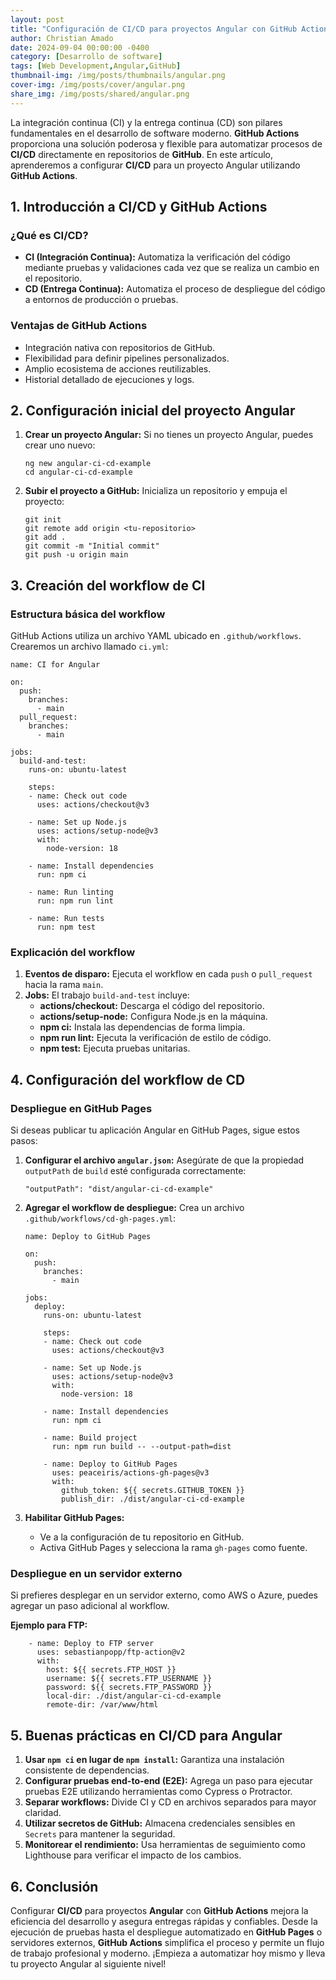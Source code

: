 ```yaml
---
layout: post
title: "Configuración de CI/CD para proyectos Angular con GitHub Actions"
author: Christian Amado
date: 2024-09-04 00:00:00 -0400
category: [Desarrollo de software]
tags: [Web Development,Angular,GitHub]
thumbnail-img: /img/posts/thumbnails/angular.png
cover-img: /img/posts/cover/angular.png
share_img: /img/posts/shared/angular.png
---
```


La integración continua (CI) y la entrega continua (CD) son pilares fundamentales en el desarrollo de software moderno. **GitHub Actions** proporciona una solución poderosa y flexible para automatizar procesos de **CI/CD** directamente en repositorios de **GitHub**. En este artículo, aprenderemos a configurar **CI/CD** para un proyecto Angular utilizando **GitHub Actions**.

<!--more-->

## 1. Introducción a CI/CD y GitHub Actions

### ¿Qué es CI/CD?
- **CI (Integración Continua):** Automatiza la verificación del código mediante pruebas y validaciones cada vez que se realiza un cambio en el repositorio.
- **CD (Entrega Continua):** Automatiza el proceso de despliegue del código a entornos de producción o pruebas.

### Ventajas de GitHub Actions
- Integración nativa con repositorios de GitHub.
- Flexibilidad para definir pipelines personalizados.
- Amplio ecosistema de acciones reutilizables.
- Historial detallado de ejecuciones y logs.

## 2. Configuración inicial del proyecto Angular

1. **Crear un proyecto Angular:**
   Si no tienes un proyecto Angular, puedes crear uno nuevo:
   ```
   ng new angular-ci-cd-example
   cd angular-ci-cd-example
   ```

2. **Subir el proyecto a GitHub:**
   Inicializa un repositorio y empuja el proyecto:
   ```
   git init
   git remote add origin <tu-repositorio>
   git add .
   git commit -m "Initial commit"
   git push -u origin main
   ```

## 3. Creación del workflow de CI

### Estructura básica del workflow
GitHub Actions utiliza un archivo YAML ubicado en `.github/workflows`. Crearemos un archivo llamado `ci.yml`:

```
name: CI for Angular

on:
  push:
    branches:
      - main
  pull_request:
    branches:
      - main

jobs:
  build-and-test:
    runs-on: ubuntu-latest

    steps:
    - name: Check out code
      uses: actions/checkout@v3

    - name: Set up Node.js
      uses: actions/setup-node@v3
      with:
        node-version: 18

    - name: Install dependencies
      run: npm ci

    - name: Run linting
      run: npm run lint

    - name: Run tests
      run: npm test
```

### Explicación del workflow
1. **Eventos de disparo:** Ejecuta el workflow en cada `push` o `pull_request` hacia la rama `main`.
2. **Jobs:** El trabajo `build-and-test` incluye:
   - **actions/checkout:** Descarga el código del repositorio.
   - **actions/setup-node:** Configura Node.js en la máquina.
   - **npm ci:** Instala las dependencias de forma limpia.
   - **npm run lint:** Ejecuta la verificación de estilo de código.
   - **npm test:** Ejecuta pruebas unitarias.

## 4. Configuración del workflow de CD

### Despliegue en GitHub Pages

Si deseas publicar tu aplicación Angular en GitHub Pages, sigue estos pasos:

1. **Configurar el archivo `angular.json`:**
   Asegúrate de que la propiedad `outputPath` de `build` esté configurada correctamente:
   ```
   "outputPath": "dist/angular-ci-cd-example"
   ```

2. **Agregar el workflow de despliegue:**
   Crea un archivo `.github/workflows/cd-gh-pages.yml`:

   ```
   name: Deploy to GitHub Pages

   on:
     push:
       branches:
         - main

   jobs:
     deploy:
       runs-on: ubuntu-latest

       steps:
       - name: Check out code
         uses: actions/checkout@v3

       - name: Set up Node.js
         uses: actions/setup-node@v3
         with:
           node-version: 18

       - name: Install dependencies
         run: npm ci

       - name: Build project
         run: npm run build -- --output-path=dist

       - name: Deploy to GitHub Pages
         uses: peaceiris/actions-gh-pages@v3
         with:
           github_token: ${{ secrets.GITHUB_TOKEN }}
           publish_dir: ./dist/angular-ci-cd-example
   ```

3. **Habilitar GitHub Pages:**
   - Ve a la configuración de tu repositorio en GitHub.
   - Activa GitHub Pages y selecciona la rama `gh-pages` como fuente.

### Despliegue en un servidor externo

Si prefieres desplegar en un servidor externo, como AWS o Azure, puedes agregar un paso adicional al workflow.

**Ejemplo para FTP:**

```
    - name: Deploy to FTP server
      uses: sebastianpopp/ftp-action@v2
      with:
        host: ${{ secrets.FTP_HOST }}
        username: ${{ secrets.FTP_USERNAME }}
        password: ${{ secrets.FTP_PASSWORD }}
        local-dir: ./dist/angular-ci-cd-example
        remote-dir: /var/www/html
```

## 5. Buenas prácticas en CI/CD para Angular

1. **Usar `npm ci` en lugar de `npm install`:** Garantiza una instalación consistente de dependencias.
2. **Configurar pruebas end-to-end (E2E):** Agrega un paso para ejecutar pruebas E2E utilizando herramientas como Cypress o Protractor.
3. **Separar workflows:** Divide CI y CD en archivos separados para mayor claridad.
4. **Utilizar secretos de GitHub:** Almacena credenciales sensibles en `Secrets` para mantener la seguridad.
5. **Monitorear el rendimiento:** Usa herramientas de seguimiento como Lighthouse para verificar el impacto de los cambios.

## 6. Conclusión

Configurar **CI/CD** para proyectos **Angular** con **GitHub Actions** mejora la eficiencia del desarrollo y asegura entregas rápidas y confiables. Desde la ejecución de pruebas hasta el despliegue automatizado en **GitHub Pages** o servidores externos, **GitHub Actions** simplifica el proceso y permite un flujo de trabajo profesional y moderno. ¡Empieza a automatizar hoy mismo y lleva tu proyecto Angular al siguiente nivel!